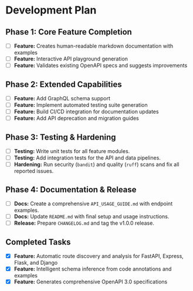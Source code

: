 # Development Plan

## Phase 1: Core Feature Completion
- [ ] **Feature:** Creates human-readable markdown documentation with examples
- [ ] **Feature:** Interactive API playground generation
- [ ] **Feature:** Validates existing OpenAPI specs and suggests improvements

## Phase 2: Extended Capabilities
- [ ] **Feature:** Add GraphQL schema support
- [ ] **Feature:** Implement automated testing suite generation
- [ ] **Feature:** Build CI/CD integration for documentation updates
- [ ] **Feature:** Add API deprecation and migration guides

## Phase 3: Testing & Hardening
- [ ] **Testing:** Write unit tests for all feature modules.
- [ ] **Testing:** Add integration tests for the API and data pipelines.
- [ ] **Hardening:** Run security (`bandit`) and quality (`ruff`) scans and fix all reported issues.

## Phase 4: Documentation & Release
- [ ] **Docs:** Create a comprehensive `API_USAGE_GUIDE.md` with endpoint examples.
- [ ] **Docs:** Update `README.md` with final setup and usage instructions.
- [ ] **Release:** Prepare `CHANGELOG.md` and tag the v1.0.0 release.

## Completed Tasks
- [x] **Feature:** Automatic route discovery and analysis for FastAPI, Express, Flask, and Django
- [x] **Feature:** Intelligent schema inference from code annotations and examples
- [x] **Feature:** Generates comprehensive OpenAPI 3.0 specifications
